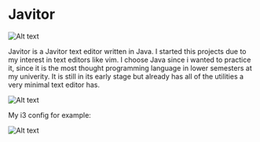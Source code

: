 # Javitor


![Alt text](https://github.com/w8ste/books/blob/main/2023-04-12-221444_1920x1080_scrot.png)

Javitor is a Javitor text editor written in Java. I started this projects due to my interest in text editors like vim.
I choose Java since i wanted to practice it, since it is the most thought programming language in lower semesters 
at my univerity. It is still in its early stage but already has all of the utilities a very minimal text editor 
has.

![Alt text](https://github.com/w8ste/books/blob/main/2023-04-12-222443_1920x1080_scrot.png)


My i3 config for example:

![Alt text](https://github.com/w8ste/books/blob/main/2023-04-12-223514_1920x1080_scrot.png)
